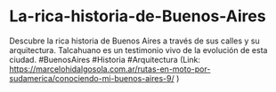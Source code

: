 # La-rica-historia-de-Buenos-Aires
Descubre la rica historia de Buenos Aires a través de sus calles y su arquitectura. Talcahuano es un testimonio vivo de la evolución de esta ciudad. #BuenosAires #Historia #Arquitectura (Link: https://marcelohidalgosola.com.ar/rutas-en-moto-por-sudamerica/conociendo-mi-buenos-aires-9/ ) 
